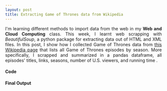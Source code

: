 ```yaml
---
layout: post
title: Extracting Game of Thrones data from Wikipedia
---
```


<div align="justify">
 
I'm learning different methods to import data from the web in my **Web and Cloud Computing** class. This week, I learnt web scrapping with *BeautifulSoup*, a python package for extracting data out of HTML and XML files. 
In this post, I show how I collected Game of Thrones data from <a href="https://en.wikipedia.org/wiki/List_of_Game_of_Thrones_episodes"> this Wikipedia page</a> that lists all Game of Thrones episodes by season. More specifically, I scrapped and summarized in a pandas dataframe, all episodes' titles, links, seasons, number of U.S. viewers, and running time .
</div>


#### Code

 
#### Final Output



